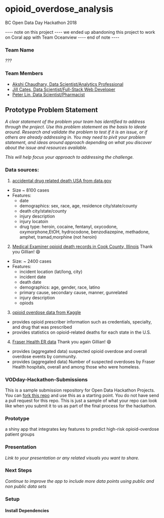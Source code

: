 # opioid_overdose_analysis
BC Open Data Day Hackathon 2018


---- note on this project ----
we ended up abandoning this project to work on Coral app with Team Oceanview
---- end of note ----


### Team Name

*???*

### Team Members

- [Akshi Chaudhary, Data Scientist/Analytics Professional](https://www.linkedin.com/in/akshi-chaudhary/)
- [Jill Cates, Data Scientist/Full-Stack Web Developer](https://www.linkedin.com/in/jill-cates-44bb9147/)
- [Peter Lin, Data Scientist/Pharmacist](https://www.linkedin.com/in/peterlinmds/)

## Prototype Problem Statement
*A clear statement of the problem your team has identified to address through the project. Use this problem statement as the basis to ideate around. Research and validate the problem to test if it is an issue, or if others are already addressing in. You may need to pivit your problem statement, and ideas around approach depending on what you discover about the issue and resources available.* 

*This will help focus your approach to addressing the challenge.*


### Data sources:
1. [accidental drug related death USA from data.gov](https://catalog.data.gov/dataset/accidental-drug-related-deaths-january-2012-sept-2015/resource/44580a89-a260-4844-8ead-35736f395389)
- Size ~ 8100 cases
- Features:
    - date
    - demographics: sex, race, age, residence city/state/county
    - death city/state/county
    - injury description
    - injury locatoin
    - drug type: heroin, cocaine, fentanyl, oxycodone, oxymorphone,EtOH, hydrocodone, benzodiazepine, methadone, amphet, tramad,morphine (not heroin)
2. [Medical Examiner opioid death records in Cook County, Illinois](http://opioidmappinginitiative-opioidepidemic.opendata.arcgis.com/datasets/6c7ae2a98a8e4aedaf427e03999c89ed_1) Thank you Gillian! :smile:
- Size: ~ 2400 cases
- Features: 
    - incident location (lat/long, city)
    - incident date
    - death date
    - demographics: age, gender, race, latino
    - primary cause, secondary cause, manner, gunrelated
    - injury description
    - opiods
3. [opioid overdose data from Kaggle](https://www.kaggle.com/apryor6/us-opiate-prescriptions/data)
- provides opioid prescriber information such as credentials, specialty, and drug that was prescribed
- provides statistics on opioid-related deaths for each state in the U.S.
4. [Fraser Health ER data](https://github.com/healthhackathon/Overdose-Emergency-Department-data-YTD-2016) Thank you again Gillian! :smile:
- provides (aggregated data) suspected opioid overdose and overall overdose events by community.
- provides (aggregated data) Number of suspected overdoses by Fraser Health hospitals, overall and among those who were homeless.


### VODday-Hackathon-Submissions

This is a sample submission repository for Open Data Hackathon Projects. You can [fork this repo](https://help.github.com/articles/fork-a-repo/) and use this as a starting point. You do not have send a pull request for this repo. This is just a sample of what your repo can look like when you submit it to us as part of the final process for the hackathon.



### Prototype

a shiny app that integrates key features to predict high-risk opioid-overdose patient groups


### Presentation
*Link to your presentation or any related visuals you want to share.*


### Next Steps
*Continue to improve the app to include more data points using public and non public data sets*



### Setup
#### Install Dependencies

